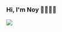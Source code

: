 ### Hi, I'm Noy 👋👨🏽‍💻

<img src="https://raw.githubusercontent.com/noyagasi/noyagasi/gh-header-image-cropped.png">

<!--
**noyagasi/noyagasi** is a ✨ _special_ ✨ repository because its `README.md` (this file) appears on your GitHub profile.

Here are some ideas to get you started:

- 🔭 I’m currently working on ...
- 🌱 I’m currently learning ...
- 👯 I’m looking to collaborate on ...
- 🤔 I’m looking for help with ...
- 💬 Ask me about ...
- 📫 How to reach me: ...
- 😄 Pronouns: ...
- ⚡ Fun fact: ...
-->
